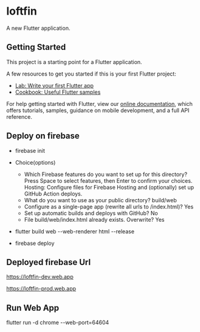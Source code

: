# loftfin

A new Flutter application.

## Getting Started

This project is a starting point for a Flutter application.

A few resources to get you started if this is your first Flutter project:

- [Lab: Write your first Flutter app](https://flutter.dev/docs/get-started/codelab)
- [Cookbook: Useful Flutter samples](https://flutter.dev/docs/cookbook)

For help getting started with Flutter, view our
[online documentation](https://flutter.dev/docs), which offers tutorials,
samples, guidance on mobile development, and a full API reference.


## Deploy on firebase
 - firebase init

 - Choice(options)
    - Which Firebase features do you want to set up for this directory? Press Space to select features, then Enter to confirm your choices. Hosting: Configure files for Firebase Hosting and (optionally) set up GitHub Action deploys.
    - What do you want to use as your public directory? build/web
    - Configure as a single-page app (rewrite all urls to /index.html)? Yes
    - Set up automatic builds and deploys with GitHub? No
    - File build/web/index.html already exists. Overwrite? Yes

 - flutter build web --web-renderer html --release

 - firebase deploy

## Deployed firebase Url

https://loftfin-dev.web.app

https://loftfin-prod.web.app


## Run Web App
flutter run -d chrome --web-port=64604
